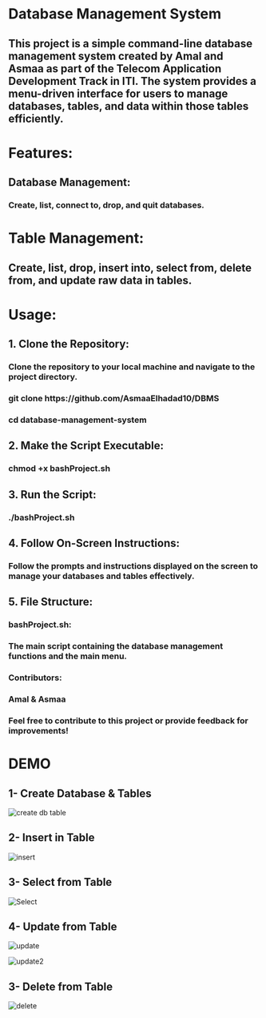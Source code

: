 <h1> Database Management System </h1>

<h2> This project is a simple command-line database management system created by Amal and Asmaa as part of the Telecom Application Development Track in ITI. 
The system provides a menu-driven interface for users to manage databases, tables, and data within those tables efficiently.</h2>

<h1> Features:</h1>
<h2> Database Management:</h2>
<h3> Create, list, connect to, drop, and quit databases.</h3>

<h1> Table Management:
<h2> Create, list, drop, insert into, select from, delete from, and update raw data in tables.</h2>


<h1> Usage:
<h2> 1. Clone the Repository:</h2>

<h3> Clone the repository to your local machine and navigate to the project directory.</h3>

  <h3> git clone https://github.com/AsmaaElhadad10/DBMS</h3>
  <h3> cd database-management-system</h3>

<h2> 2. Make the Script Executable:</h2>
   <h3> chmod +x bashProject.sh</h3>

<h2> 3. Run the Script:</h2>
   <h3> ./bashProject.sh</h3>
   
<h2> 4. Follow On-Screen Instructions:</h2>
   <h3> Follow the prompts and instructions displayed on the screen to manage your databases and tables effectively.</h3>
   
<h2> 5. File Structure:</h2>
   
<h3> bashProject.sh:</h3>
<h3> The main script containing the database management functions and the main menu.</h3>

<h3> Contributors:</h3>
<h3> Amal & Asmaa</h3>

<h3> Feel free to contribute to this project or provide feedback for improvements!</h3>

    
<h1> DEMO </h1>
<h2>1- Create Database & Tables</h2>

![create db table](https://github.com/AsmaaElhadad10/DBMS/assets/151434961/bb407428-badf-4b65-aea2-a3c9e121be29)

<h2>2- Insert in Table </h2>

![insert](https://github.com/AsmaaElhadad10/DBMS/assets/151434961/6a3fa1de-915a-47c9-a7fb-45113c4e2db4)

<h2>3- Select from Table </h2>

![Select](https://github.com/AsmaaElhadad10/DBMS/assets/151434961/b3c81fdc-421f-4f9d-9203-7ddaf2217d14)

<h2>4- Update from Table </h2>

![update](https://github.com/AsmaaElhadad10/DBMS/assets/151434961/7088e23f-8c6f-48ed-8933-ec7d672281a2)

![update2](https://github.com/AsmaaElhadad10/DBMS/assets/151434961/0c80be36-e98b-4964-a2ca-1b7958f390a7)

<h2>3- Delete from Table </h2>

![delete](https://github.com/AsmaaElhadad10/DBMS/assets/151434961/9ed34881-bdc4-4eff-8ca2-fdb381608554)



